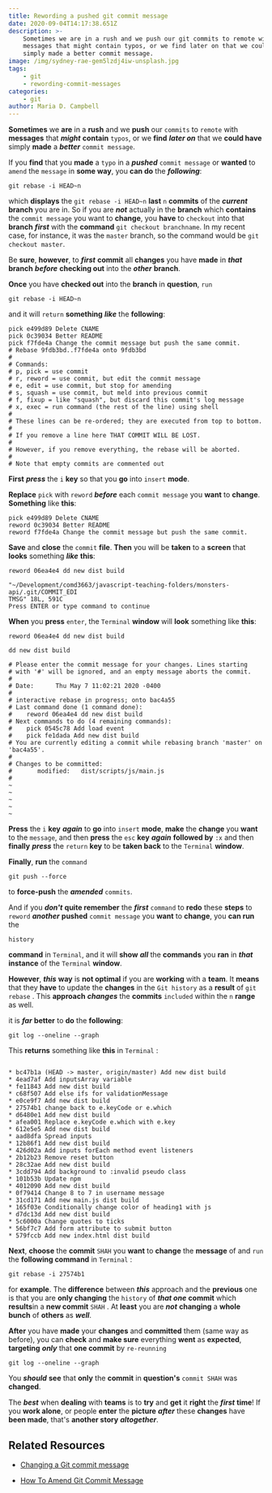 ```yaml
---
title: Rewording a pushed git commit message
date: 2020-09-04T14:17:38.651Z
description: >-
    Sometimes we are in a rush and we push our git commits to remote with
    messages that might contain typos, or we find later on that we could have
    simply made a better commit message.
image: /img/sydney-rae-gem5lzdj4iw-unsplash.jpg
tags:
    - git
    - rewording-commit-messages
categories:
    - git
author: Maria D. Campbell
---
```


**Sometimes** we **are** in a **rush** and we **push** our `commits` to `remote`
with **messages** that **_might_** **contain** `typos`, or we **find** **_later
on_** that we **could have** simply **made** a **_better_** `commit message`.

If you **find** that you **made** a `typo` in a **_pushed_** `commit message` or
**wanted** to `amend` the `message` in **some way**, you **can do** the
**_following_**:

```shell
git rebase -i HEAD~n
```

which **displays** the `git rebase -i HEAD~n` **last** `n` **commits** of the
**_current_** **branch** you are in. So if you are **_not_** actually in the
**branch** which **contains** the `commit message` you want to **change**, you
**have** to `checkout` into that **branch** **_first_** with the **command**
`git checkout branchname`. In my recent case, for instance, it was the `master`
branch, so the command would be `git checkout master`.

Be **sure**, **however**, to **_first_** **commit** all **changes** you have
**made** in **_that_** **branch** **_before_** **checking out** into the
**_other_** **branch**.

**Once** you have **checked out** into the **branch** in **question**, `run`

```shell
git rebase -i HEAD~n
```

and it will `return` **something** **_like_** the **following**:

```shell
pick e499d89 Delete CNAME
pick 0c39034 Better README
pick f7fde4a Change the commit message but push the same commit.
# Rebase 9fdb3bd..f7fde4a onto 9fdb3bd
#
# Commands:
# p, pick = use commit
# r, reword = use commit, but edit the commit message
# e, edit = use commit, but stop for amending
# s, squash = use commit, but meld into previous commit
# f, fixup = like "squash", but discard this commit's log message
# x, exec = run command (the rest of the line) using shell
#
# These lines can be re-ordered; they are executed from top to bottom.
#
# If you remove a line here THAT COMMIT WILL BE LOST.
#
# However, if you remove everything, the rebase will be aborted.
#
# Note that empty commits are commented out
```

**First** **_press_** the `i` **key** so that you **go** into `insert` **mode**.

**Replace** `pick` with `reword` **_before_** each `commit message` you **want**
to **change**. **Something** like **this**:

```shell
pick e499d89 Delete CNAME
reword 0c39034 Better README
reword f7fde4a Change the commit message but push the same commit.
```

**Save** and **close** the `commit` **file**. **Then** you will be **taken** to
a **screen** that **looks** something **_like_** **this**:

```shell
reword 06ea4e4 dd new dist build

"~/Development/comd3663/javascript-teaching-folders/monsters-api/.git/COMMIT_EDI
TMSG" 18L, 591C
Press ENTER or type command to continue
```

**When** you **press** `enter`, the `Terminal` **window** will **look**
something like **this**:

```shell
reword 06ea4e4 dd new dist build

dd new dist build

# Please enter the commit message for your changes. Lines starting
# with '#' will be ignored, and an empty message aborts the commit.
#
# Date:      Thu May 7 11:02:21 2020 -0400
#
# interactive rebase in progress; onto bac4a55
# Last command done (1 command done):
#    reword 06ea4e4 dd new dist build
# Next commands to do (4 remaining commands):
#    pick 0545c78 Add load event
#    pick fe1dada Add new dist build
# You are currently editing a commit while rebasing branch 'master' on 'bac4a55'.
#
# Changes to be committed:
#       modified:   dist/scripts/js/main.js
#
~
~
~
~
~
```

**Press** the `i` **key** **_again_** to **go** into `insert` **mode**, **make**
the **change** you **want** to the `message`, and then **press** the `esc`
**key** **_again_** **followed by** `:x` and then **finally** **_press_** the
`return` **key** to be **taken back** to the `Terminal` **window**.

**Finally**, **run** the `command`

```shell
git push --force
```

to **force-push** the **_amended_** `commits`.

And if you **_don't_** **quite remember** the **_first_** `command` to **redo**
these **steps** to `reword` **_another_** **pushed** `commit message` you
**want** to **change**, you **can run** the

```shell
history
```

**command** in `Terminal`, and it will **show** **_all_** the **commands** you
**ran** in **_that_** **instance** of the `Terminal` **window**.

**However**, **_this_** **way** is **not optimal** if you are **working** with a
**team**. It **means** that they **have** to update the **changes** in the
`Git history` as a **result** of `git rebase` . This **approach** **_changes_**
the **commits** `included` within the `n` **range** as well.

it is **_far_** **better** to **do** the **following**:

```shell
git log --oneline --graph
```

This **returns** something like **this** in `Terminal` :

```shell

* bc47b1a (HEAD -> master, origin/master) Add new dist build
* 4ead7af Add inputsArray variable
* fe11843 Add new dist build
* c68f507 Add else ifs for validationMessage
* e0ce9f7 Add new dist build
* 27574b1 change back to e.keyCode or e.which
* d6480e1 Add new dist build
* afea001 Replace e.keyCode e.which with e.key
* 612e5e5 Add new dist build
* aad8dfa Spread inputs
* 12b86f1 Add new dist build
* 426d02a Add inputs forEach method event listeners
* 2b12b23 Remove reset button
* 28c32ae Add new dist build
* 3cdd794 Add background to :invalid pseudo class
* 101b53b Update npm
* 4012090 Add new dist build
* 0f79414 Change 8 to 7 in username message
* 31cd171 Add new main.js dist build
* 165f03e Conditionally change color of heading1 with js
* d7dc13d Add new dist build
* 5c6000a Change quotes to ticks
* 56bf7c7 Add form attribute to submit button
* 579fccb Add new index.html dist build

```

**Next**, **choose** the **commit** `SHAH` you **want** to **change** the
**message** of and `run` the **following command** in `Terminal` :

```shell
git rebase -i 27574b1
```

for **example**. The **difference** between **_this_** approach and the
**previous** one is that you are **only changing** the `history` of **_that
one_** **commit** which **results**in a **new commit** `SHAH` . At **least** you
are **_not_** **changing** a **whole bunch** of **others** as **_well_**.

**After** you have **made** your **changes** and **committed** them (same way as
before), you can **check** and **make sure** everything **went** as
**expected**, **targeting** **_only_** that **one commit** by `re-reunning`

```shell
git log --oneline --graph
```

You **_should_** **see** that **only** the **commit** in **question's**
`commit SHAH` was **changed**.

The **_best_** when **dealing** with **teams** is to **try** and **get** it
**right** the **_first_** **time**! If you **work alone**, or people **enter**
the **picture** **_after_** these **changes** have **been made**, that's
**another story** **_altogether_**.

## Related Resources

-   [Changing a Git commit message](https://docs.github.com/en/enterprise/2.13/user/articles/changing-a-commit-message)

-   [How To Amend Git Commit Message](https://devconnected.com/how-to-amend-git-commit-message/)
